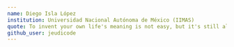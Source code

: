 ```yaml
---
name: Diego Isla López
institution: Universidad Nacional Autónoma de México (IIMAS)
quote: To invent your own life's meaning is not easy, but it's still allowed. - Bill Waterson
github_user: jeudicode
---
```

